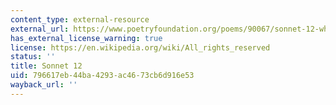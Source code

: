 ```yaml
---
content_type: external-resource
external_url: https://www.poetryfoundation.org/poems/90067/sonnet-12-when-i-do-count-the-clock-that-tells-the-time-578cfa272532b
has_external_license_warning: true
license: https://en.wikipedia.org/wiki/All_rights_reserved
status: ''
title: Sonnet 12
uid: 796617eb-44ba-4293-ac46-73cb6d916e53
wayback_url: ''
---
```

